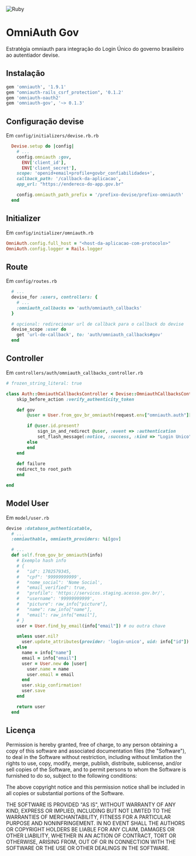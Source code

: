 ![Ruby](https://github.com/omniauth/omniauth-gov/workflows/Ruby/badge.svg?branch=main)

# OmniAuth Gov

Estratégia omniauth para integração do Login Único do governo brasileiro ao autentiador devise.

## Instalação

```ruby
gem 'omniauth', '1.9.1'
gem "omniauth-rails_csrf_protection", '0.1.2'
gem 'omniauth-oauth2'
gem 'omniauth-gov', '~> 0.1.3'
```

## Configuração devise

Em `config/initializers/devise.rb.rb`

```ruby
  Devise.setup do |config|
    # ...
    config.omniauth :gov, 
      ENV['client_id'], 
      ENV['client_secret'], 
    scope: 'openid+email+profile+govbr_confiabilidades+', 
    callback_path: '/callback-da-aplicacao',
    app_url: "https://endereco-do-app.gov.br"

    config.omniauth_path_prefix = '/prefixo-devise/prefixo-omniauth'
  end
```

## Initializer
Em `config/initializer/omniauth.rb`

```ruby 
OmniAuth.config.full_host = "<host-da-aplicacao-com-protocolo>"
OmniAuth.config.logger = Rails.logger
```

## Route
Em `config/routes.rb`
```ruby
  # ...
  devise_for :users, controllers: {
    # ...
    :omniauth_callbacks => 'auth/omniauth_callbacks'
  }

  # opcional: redirecionar url de callback para o callback do devise
  devise_scope :user do
    get 'url-de-callback', to: 'auth/omniauth_callbacks#gov'
  end

```

## Controller
Em `controllers/auth/omniauth_callbacks_controller.rb`

```ruby
# frozen_string_literal: true

class Auth::OmniauthCallbacksController < Devise::OmniauthCallbacksController
	skip_before_action :verify_authenticity_token

	def gov
		@user = User.from_gov_br_omniauth(request.env["omniauth.auth"]["info"])

		if @user.id.present?
			sign_in_and_redirect @user, :event => :authentication
			set_flash_message(:notice, :success, :kind => "Login Unico") if is_navigational_format?	  
		else
		end
	end
	
	def failure
    redirect_to root_path
	end

end
```

## Model User
Em `model/user.rb`
```ruby
devise :database_authenticatable,
  # ...
  :omniauthable, omniauth_providers: %i[gov]

  # ...
  def self.from_gov_br_omniauth(info)
    # Exemplo hash info
    # {
    #   "id": 1702579345,
    #   "cpf": '99999999999',
    #   "nome_social": 'Nome Social',
    #   "email_verified": true,
    #   "profile": 'https://servicos.staging.acesso.gov.br/',
    #   "username": '99999999999',
    #   "picture": raw_info["picture"],
    #   "name": raw_info["name"],
    #   "email": raw_info["email"],
    # }    
    user = User.find_by_email(info["email"]) # ou outra chave

    unless user.nil?
      user.update_attributes(provider: 'login-unico', uid: info["id"])
    else
      name = info["name"]
      email = info["email"]
      user = User.new do |user|
        user.name = name
        user.email = email
      end
      user.skip_confirmation!
      user.save
    end

    return user
  end

```

## Licença
Permission is hereby granted, free of charge, to any person obtaining a copy of this software and associated documentation files (the "Software"), to deal in the Software without restriction, including without limitation the rights to use, copy, modify, merge, publish, distribute, sublicense, and/or sell copies of the Software, and to permit persons to whom the Software is furnished to do so, subject to the following conditions:

The above copyright notice and this permission notice shall be included in all copies or substantial portions of the Software.

THE SOFTWARE IS PROVIDED "AS IS", WITHOUT WARRANTY OF ANY KIND, EXPRESS OR IMPLIED, INCLUDING BUT NOT LIMITED TO THE WARRANTIES OF MERCHANTABILITY, FITNESS FOR A PARTICULAR PURPOSE AND NONINFRINGEMENT. IN NO EVENT SHALL THE AUTHORS OR COPYRIGHT HOLDERS BE LIABLE FOR ANY CLAIM, DAMAGES OR OTHER LIABILITY, WHETHER IN AN ACTION OF CONTRACT, TORT OR OTHERWISE, ARISING FROM, OUT OF OR IN CONNECTION WITH THE SOFTWARE OR THE USE OR OTHER DEALINGS IN THE SOFTWARE.